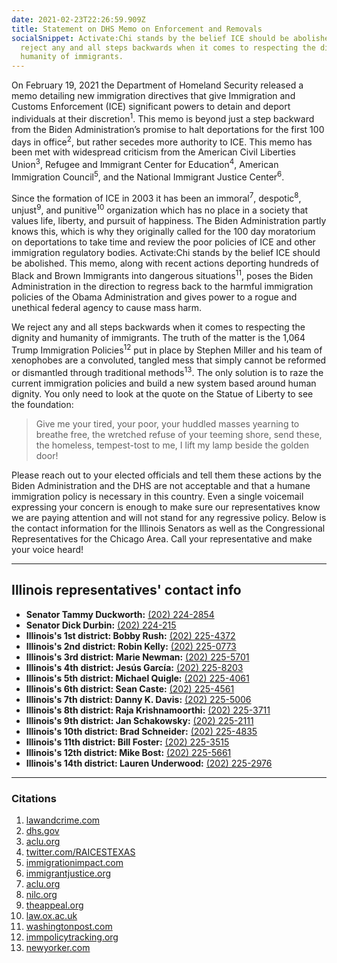 ```yaml
---
date: 2021-02-23T22:26:59.909Z
title: Statement on DHS Memo on Enforcement and Removals
socialSnippet: Activate:Chi stands by the belief ICE should be abolished; we
  reject any and all steps backwards when it comes to respecting the dignity and
  humanity of immigrants.
---
```


On February 19, 2021 the Department of Homeland Security released a memo detailing new immigration directives that give Immigration and Customs Enforcement (ICE) significant powers to detain and deport individuals at their discretion<sup>1</sup>. This memo is beyond just a step backward from the Biden Administration’s promise to halt deportations for the first 100 days in office<sup>2</sup>, but rather secedes more authority to ICE. This memo has been met with widespread criticism from the American Civil Liberties Union<sup>3</sup>, Refugee and Immigrant Center for Education<sup>4</sup>, American Immigration Council<sup>5</sup>, and the National Immigrant Justice Center<sup>6</sup>.

Since the formation of ICE in 2003 it has been an immoral<sup>7</sup>, despotic<sup>8</sup>, unjust<sup>9</sup>, and punitive<sup>10</sup> organization which has no place in a society that values life, liberty, and pursuit of happiness. The Biden Administration partly knows this, which is why they originally called for the 100 day moratorium on deportations to take time and review the poor policies of ICE and other immigration regulatory bodies. Activate:Chi stands by the belief ICE should be abolished. This memo, along with recent actions deporting hundreds of Black and Brown Immigrants into dangerous situations<sup>11</sup>, poses the Biden Administration in the direction to regress back to the harmful immigration policies of the Obama Administration and gives power to a rogue and unethical federal agency to cause mass harm.

We reject any and all steps backwards when it comes to respecting the dignity and humanity of immigrants. The truth of the matter is the 1,064 Trump Immigration Policies<sup>12</sup> put in place by Stephen Miller and his team of xenophobes are a convoluted, tangled mess that simply cannot be reformed or dismantled through traditional methods<sup>13</sup>. The only solution is to raze the current immigration policies and build a new system based around human dignity. You only need to look at the quote on the Statue of Liberty to see the foundation:

> Give me your tired, your poor, your huddled masses yearning to breathe free, the wretched refuse of your teeming shore, send these, the homeless, tempest-tost to me, I lift my lamp beside the golden door!

Please reach out to your elected officials and tell them these actions by the Biden Administration and the DHS are not acceptable and that a humane immigration policy is necessary in this country. Even a single voicemail expressing your concern is enough to make sure our representatives know we are paying attention and will not stand for any regressive policy. Below is the contact information for the Illinois Senators as well as the Congressional Representatives for the Chicago Area. Call your representative and make your voice heard!

---

## Illinois representatives' contact info

- **Senator Tammy Duckworth:** [(202) 224-2854](tel:202-224-2854)
- **Senator Dick Durbin:** [(202) 224-215](tel:202-224-215)
- **Illinois's 1st district: Bobby Rush:** [(202) 225-4372](tel:202-225-4372)
- **Illinois's 2nd district: Robin Kelly:** [(202) 225-0773](tel:202-225-0773)
- **Illinois's 3rd district: Marie Newman:** [(202) 225-5701](tel:202-225-5701)
- **Illinois's 4th district: Jesús García:** [(202) 225-8203](tel:202-225-8203)
- **Illinois's 5th district: Michael Quigle:** [(202) 225-4061](tel:202-225-4061)
- **Illinois's 6th district: Sean Caste:** [(202) 225-4561](tel:202-225-4561)
- **Illinois's 7th district: Danny K. Davis:** [(202) 225-5006](tel:202-225-5006)
- **Illinois's 8th district: Raja Krishnamoorthi:** [(202) 225-3711](tel:202-225-3711)
- **Illinois's 9th district: Jan Schakowsky:** [(202) 225-2111](tel:202-225-2111)
- **Illinois's 10th district: Brad Schneider:** [(202) 225-4835](tel:202-225-4835)
- **Illinois's 11th district: Bill Foster:** [(202) 225-3515](tel:202-225-3515)
- **Illinois's 12th district: Mike Bost:** [(202) 225-5661](tel:202-225-5661)
- **Illinois's 14th district: Lauren Underwood:** [(202) 225-2976](tel:202-225-2976)

---

### Citations

1. [lawandcrime.com](https://lawandcrime.com/immigration/bidens-new-ice-guidance-completely-backtracks-from-100-day-deportation-moratorium-promise-expands-enforcement-priorities/?utm_source=mostpopula)
2. [dhs.gov](https://www.dhs.gov/sites/default/files/publications/21_0120_enforcement-memo_signed.pdf)
3. [aclu.org](https://www.aclu.org/press-releases/aclu-response-dhs-memo-enforcement-and-removals)
4. [twitter.com/RAICESTEXAS](https://twitter.com/RAICESTEXAS/status/1362560687969607681?s=20)
5. [immigrationimpact.com](https://immigrationimpact.com/2021/02/19/ice-immigration-enforcement-priorities-2021/)
6. [immigrantjustice.org](https://immigrantjustice.org/press-releases/ices-new-enforcement-memo-offers-incremental-change-perpetuates-enforcement)
7. [aclu.org](https://www.aclu.org/issues/immigrants-rights/ice-and-border-patrol-abuses)
8. [nilc.org](https://www.nilc.org/issues/immigration-enforcement/localjusticeandice/)
9. [theappeal.org](https://theappeal.org/politicalreport/ice-private-contractors-local-democracy/)
10. [law.ox.ac.uk](https://www.law.ox.ac.uk/research-subject-groups/centre-criminology/centreborder-criminologies/blog/2015/05/punishing)
11. [washingtonpost.com](https://www.washingtonpost.com/immigration/black-immigrants-deportations-biden/2021/02/12/5f395932-6d54-11eb-ba56-d7e2c8defa31_story.html)
12. [immpolicytracking.org](https://immpolicytracking.org/home/)
13. [newyorker.com](https://www.newyorker.com/magazine/2021/02/08/the-race-to-dismantle-trumps-immigration-policies)
